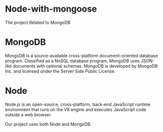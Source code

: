 # Node-with-mongoose
The project Related to MongoDB

# MongoDB
MongoDB is a source-available cross-platform document-oriented database program. Classified as a NoSQL database program, MongoDB uses JSON-like documents with optional schemas. MongoDB is developed by MongoDB Inc. and licensed under the Server Side Public License.

# Node
Node.js is an open-source, cross-platform, back-end JavaScript runtime environment that runs on the V8 engine and executes JavaScript code outside a web browser.

Our project uses both Node and MongoDB.
